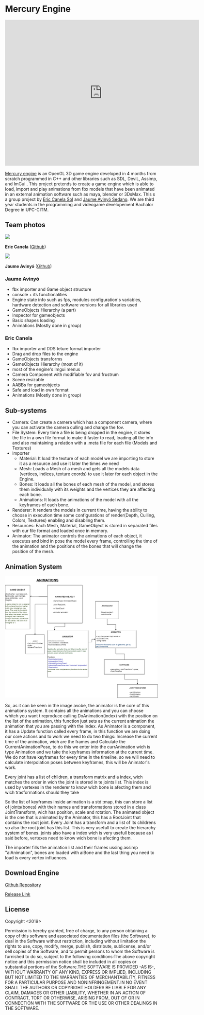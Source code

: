 # Mercury Engine

<iframe width="640" height="480" src="https://www.youtube.com/embed/qAw3V35vyvA" frameborder="0" allow="accelerometer; autoplay; encrypted-media; gyroscope; picture-in-picture" allowfullscreen></iframe>

[Mercury engine](https://github.com/knela96/Mercury-Engine) is an OpenGL 3D game engine developed in 4 months from scratch programmed in C++ and other libraries such as SDL, DeviL, Assimp, and ImGui . This project pretends to create a game engine which is able to load, import and play animations from fbx models that have been animated in an external animation software such as maya, blender 
or 3DsMax. 
This s a group project by [Eric Canela Sol](https://github.com/knela96) and [Jaume Avinyó Sedano](https://github.com/Jaumeavinyo). We are third year students
in the programming and videogame developement Bachalor Degree in UPC-CITM.

## Team photos

<img src="https://raw.githubusercontent.com/knela96/Mercury-Engine/master/docs/Eric.jpg" width="140">

**Eric Canela** ([Github](https://github.com/knela96))


<img src="https://raw.githubusercontent.com/knela96/Mercury-Engine/master/docs/Jaume.jpg" width="140">

**Jaume Avinyó** ([Github](https://github.com/Jaumeavinyo))


### Jaume Avinyó
- fbx importer and Game object structure
- console + its functionalities
- Engine state info such as fps, modules configuration's variables, hardware detection and software versions for all libraries used
- GameObjects Hierarchy (a part)
- Inspector for gameobjects
- Basic shapes loading
- Animations (Mostly done in group)

### Eric Canela
- fbx importer and DDS teture format importer
- Drag and drop files to the engine
- GameObjects transforms
- GameObjects Hierarchy (most of it)
- most of the engine's Imgui menus
- Camera Component with modifiable fov and frustrum
- Scene resizable
- AABBs for gameobjects
- Safe and load in own format
- Animations (Mostly done in group)


## Sub-systems
- Camera: Can create a camera which has a component camera, where you can activate the camera culling and change the fov.
- File System: Every time a file is being dropped in the engine, it stores the file in a own file format to make it faster to read, loading all the info and also maintaining a relation with a .meta file for each file (Models and Textures)
- Importer
  - Material: It load the texture of each model we are importing to store it as a resource and use it later the times we need
  - Mesh: Loads a Mesh of a mesh and gets all the models data (vertices, indices, texture coords) to use it later for each object in the Engine.
  - Bones: It loads all the bones of each mesh of the model, and stores them individually with its weights and the vertices they are affecting each bone.
  - Animations: It loads the animations of the model with all the keyframes of each bone.
- Renderer: It renders the models in current time, having the ability to choose in execution time some configurations of render(Depth, Culling, Colors, Textures) enabling and disabling them.
- Resources: Each Mesh, Material, GameObject is stored in separated files with our file format and loaded once in memory.
- Animator: The animator controls the animations of each object, it executes and bind in pose the model every frame, controlling the time of the animation and the positions of the bones that will change the position of the mesh.

## Animation System
<img src="AnimationsDiagram.png" >

So, as it can be seen in the image avobe, the animator is the core of this animations system. It contains all the animations
and you can choose whitch you want t reproduce calling DoAnimation(index) with the position on the list of the animation, this 
function just sets as the current animation the animation that you are passing with the index.
As Animator is a component, it has a Update function called every frame, in this function we are doing our core actions and to work we need
to do two things: Increase the current time of the animation, wich are the frames and Calculate the CurrentAnimationPose,
to do this we enter into the currAnimation wich is type Animation and we take the keyframes information
at the current time. 
We do not have keyframes for every time in the timeline, so we will need to calculate interpolation poses between keyframes,
this will be Animator's work.

Every joint has a list of children, a transform matrix and a index, wich matches the order in wich the joint is stored in te joints list. This index is used
by vertexes in the renderer to know wich bone is afecting them and wich trasformations should they take

So the list of keyframes inside animation is a std::map, this can store a list of joints(bones) with their names and transformations stored in a class JointTransform, wich 
has position, scale and rotation.
The animated object is the one that is animated by the Animator, this has a RootJoint that contains the root joint. Every Joint has a 
transform and a list of its childrens so also the root joint has this list. This is very usefull to create the hierarchy system of bones. joints also
have a index wich is very usefull because as I said before, vertexes need to know wich bone is afecting them.

The importer fills the animation list and their frames ussing assimp "aiAnimation", bones are loaded with aiBone and the last thing you need to load is every vertex influences.


## Download Engine
[Github Repository](https://github.com/knela96/Mercury-Engine)

[Release Link](https://github.com/knela96/Mercury-Engine/releases)

## License
Copyright <2019> <Mercury Engine Studios by Eric Canela Sol and Jaume Avinyo Sedano>

Permission is hereby granted, free of charge, to any person obtaining a copy of this software and 
associated documentation files (the Software), to deal in the Software without restriction, including 
without limitation the rights to use, copy, modify, merge, publish, distribute, sublicense, and/or sell
copies of the Software, and to permit persons to whom the Software is furnished to do so, subject to 
the following conditions:The above copyright notice and this permission notice shall be included in all
copies or substantial portions of the Software.THE SOFTWARE IS PROVIDED -AS IS-, WITHOUT WARRANTY OF 
ANY KIND, EXPRESS OR IMPLIED, INCLUDING BUT NOT LIMITED TO THE WARRANTIES OF MERCHANTABILITY, FITNESS 
FOR A PARTICULAR PURPOSE AND NONINFRINGEMENT.IN NO EVENT SHALL THE AUTHORS OR COPYRIGHT HOLDERS BE LIABLE
FOR ANY CLAIM, DAMAGES OR OTHER LIABILITY, WHETHER IN AN ACTION OF CONTRACT, TORT OR OTHERWISE, ARISING
FROM, OUT OF OR IN CONNECTION WITH THE SOFTWARE OR THE USE OR OTHER DEALINGS IN THE SOFTWARE.
